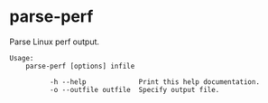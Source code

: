 parse-perf
==========

Parse Linux perf output.

    Usage:
        parse-perf [options] infile
    
              -h --help             Print this help documentation.
              -o --outfile outfile  Specify output file.

